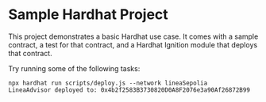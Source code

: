 # Sample Hardhat Project

This project demonstrates a basic Hardhat use case. It comes with a sample contract, a test for that contract, and a Hardhat Ignition module that deploys that contract.

Try running some of the following tasks:

```shell
npx hardhat run scripts/deploy.js --network lineaSepolia
LineaAdvisor deployed to: 0x4b2f2583B3730820D0A8F2076e3a90Af26872B99
```
